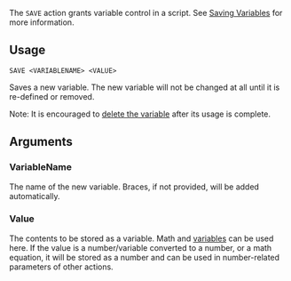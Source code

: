 The `SAVE` action grants variable control in a script. See [Saving Variables](https://github.com/Thundermaker300/ScriptedEvents/wiki/Saving-Variables) for more information.

## Usage
```
SAVE <VARIABLENAME> <VALUE>
```
Saves a new variable. The new variable will not be changed at all until it is re-defined or removed.

Note: It is encouraged to [delete the variable](https://github.com/Thundermaker300/ScriptedEvents/wiki/DELVARIABLE) after its usage is complete. 

## Arguments
### VariableName
The name of the new variable. Braces, if not provided, will be added automatically.

### Value
The contents to be stored as a variable. Math and [variables](https://github.com/Thundermaker300/ScriptedEvents/wiki/Variables) can be used here. If the value is a number/variable converted to a number, or a math equation, it will be stored as a number and can be used in number-related parameters of other actions.